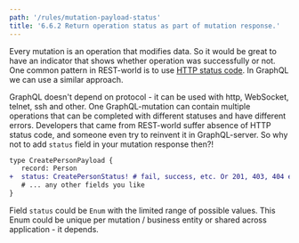 ```yaml
---
path: '/rules/mutation-payload-status'
title: '6.6.2 Return operation status as part of mutation response.'
---
```


Every mutation is an operation that modifies data. So it would be great to have an indicator that shows whether operation was successfully or not. One common pattern in REST-world is to use [HTTP status code](https://ru.wikipedia.org/wiki/%D0%A1%D0%BF%D0%B8%D1%81%D0%BE%D0%BA_%D0%BA%D0%BE%D0%B4%D0%BE%D0%B2_%D1%81%D0%BE%D1%81%D1%82%D0%BE%D1%8F%D0%BD%D0%B8%D1%8F_HTTP). In GraphQL we can use a similar approach.

GraphQL doesn't depend on protocol - it can be used with http, WebSocket, telnet, ssh and other. One GraphQL-mutation can contain multiple operations that can be completed with different statuses and have different errors. Developers that came from REST-world suffer absence of HTTP status code, and someone even try to reinvent it in GraphQL-server. So why not to add `status` field in your mutation response then?!

```diff
type CreatePersonPayload {
   record: Person
+  status: CreatePersonStatus! # fail, success, etc. Or 201, 403, 404 etc.
   # ... any other fields you like
}
```

Field `status` could be `Enum` with the limited range of possible values. This Enum could be unique per mutation / business entity or shared across application - it depends.
